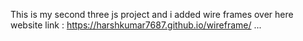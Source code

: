 This is my second three js project and i added wire frames over here
website link : https://harshkumar7687.github.io/wireframe/
...

